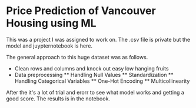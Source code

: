 # Price Prediction of Vancouver Housing using ML

This was a project I was assigned to work on. The .csv file is private but the model and juypternotebook is here.

The general approach to this huge dataset was as follows. 

* Clean rows and columns and knock out easy low hanging fruits
* Data preprocessing 
** Handling Null Values
** Standardization
** Handling Categorical Variables
** One-Hot Encoding
** Multicollinearity

After the it's a lot of trial and erorr to see what model works and getting a good score. The results is in the notebook.

